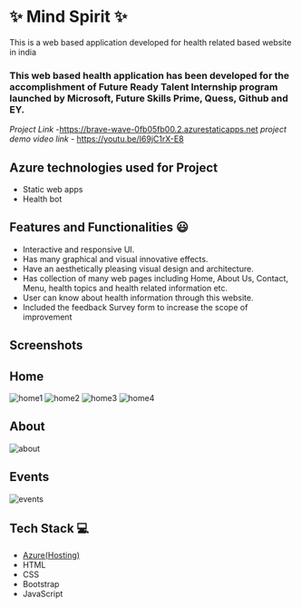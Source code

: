 # ✨  Mind Spirit ✨

This is a web based application developed for health related based website in india

### This web based health application has been developed for the accomplishment of Future Ready Talent Internship program launched by Microsoft, Future Skills Prime, Quess, Github and EY.


*Project Link* -https://brave-wave-0fb05fb00.2.azurestaticapps.net
*project demo video link* - https://youtu.be/I69jC1rX-E8 

## Azure technologies used for Project

- Static web apps
- Health bot

## Features and Functionalities 😃

- Interactive and responsive UI.
- Has many graphical and visual innovative effects.
- Have an aesthetically pleasing visual design and architecture.
- Has collection of many web pages including Home, About Us, Contact, Menu, health topics and health related information etc.
- User can know about health information through this website.
- Included the feedback Survey form to increase the scope of improvement 

## Screenshots

## Home
![home1](https://user-images.githubusercontent.com/99319299/215669986-5d0830e1-737f-44b4-ba9a-767c04faa164.png)
![home2](https://user-images.githubusercontent.com/99319299/215669663-820dde40-e93e-4ca9-b95a-bcf50b4778fc.png)
![home3](https://user-images.githubusercontent.com/99319299/215669677-75d8327b-07bf-4b2a-8f48-e6fb77de105c.png)
![home4](https://user-images.githubusercontent.com/99319299/215669687-38ab3046-e67d-4bfc-8561-968e03a44c3c.png)


## About
![about](https://user-images.githubusercontent.com/99319299/215670377-e4789ecf-ed6a-485e-8bb5-3d8c1821843d.png)


## Events
![events](https://user-images.githubusercontent.com/99319299/215670691-0d99efc4-f34c-4af6-b757-3e266225093c.png)

















## Tech Stack 💻

- [Azure(Hosting)](https://azure.microsoft.com/en-in/features/azure-portal/)
- HTML
- CSS
- Bootstrap
- JavaScript

